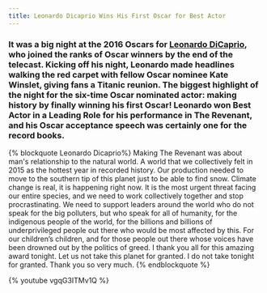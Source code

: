 ```yaml
---
title: Leonardo Dicaprio Wins His First Oscar for Best Actor
---
```


### It was a big night at the 2016 Oscars for [Leonardo DiCaprio](http://oscar.go.com/news/winners/leonardo-dicaprio-wins-best-actor-oscars-2016), who joined the ranks of Oscar winners by the end of the telecast. Kicking off his night, Leonardo made headlines walking the red carpet with fellow Oscar nominee Kate Winslet, giving fans a Titanic reunion. The biggest highlight of the night for the six-time Oscar nominated actor: making history by finally winning his first Oscar! Leonardo won Best Actor in a Leading Role for his performance in The Revenant, and his Oscar acceptance speech was certainly one for the record books.

 

[comment]: <> (Leonardo quotes)
{% blockquote Leonardo Dicaprio%}
Making The Revenant was about man's relationship to the natural world. A world that we collectively felt in 2015 as the hottest year in recorded history. Our production needed to move to the southern tip of this planet just to be able to find snow. Climate change is real, it is happening right now. It is the most urgent threat facing our entire species, and we need to work collectively together and stop procrastinating. We need to support leaders around the world who do not speak for the big polluters, but who speak for all of humanity, for the indigenous people of the world, for the billions and billions of underprivileged people out there who would be most affected by this. For our children’s children, and for those people out there whose voices have been drowned out by the politics of greed. I thank you all for this amazing award tonight. Let us not take this planet for granted. I do not take tonight for granted. Thank you so very much.
{% endblockquote %}


{% youtube vgqG3ITMv1Q %}